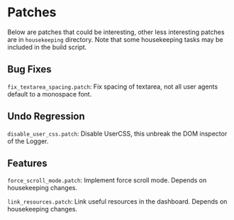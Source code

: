 # Patches

Below are patches that could be interesting, other less interesting patches
are in `housekeeping` directory. Note that some housekeeping tasks may be
included in the build script.

## Bug Fixes

`fix_textarea_spacing.patch`: Fix spacing of textarea, not all user agents
default to a monospace font.

## Undo Regression

`disable_user_css.patch`: Disable UserCSS, this unbreak the DOM inspector of
the Logger.

## Features

`force_scroll_mode.patch`: Implement force scroll mode. Depends on housekeeping
changes.

`link_resources.patch`: Link useful resources in the dashboard. Depends on
housekeeping changes.
